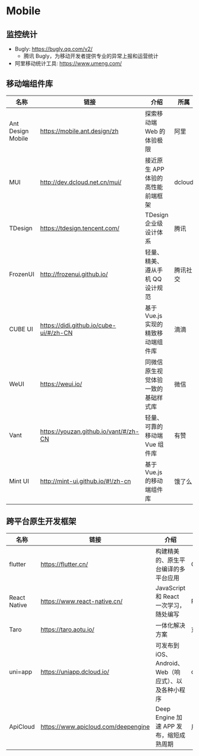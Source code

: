 # Mobile

## 监控统计

- Bugly: <https://bugly.qq.com/v2/>
  - 腾讯 Bugly，为移动开发者提供专业的异常上报和运营统计
- 阿里移动统计工具: <https://www.umeng.com/>

## 移动端组件库

| 名称              | 链接                                     | 介绍                               | 所属     |
| ----------------- | ---------------------------------------- | ---------------------------------- | -------- |
| Ant Design Mobile | <https://mobile.ant.design/zh>           | 探索移动端 Web 的体验极限          | 阿里     |
| MUI               | <http://dev.dcloud.net.cn/mui/>          | 接近原生 APP 体验的高性能前端框架  | dcloud   |
| TDesign           | <https://tdesign.tencent.com/>           | TDesign 企业级设计体系             | 腾讯     |
| FrozenUI          | <http://frozenui.github.io/>             | 轻量、精美、遵从手机 QQ 设计规范   | 腾讯社交 |
| CUBE UI           | <https://didi.github.io/cube-ui/#/zh-CN> | 基于 Vue.js 实现的精致移动端组件库 | 滴滴     |
| WeUI              | <https://weui.io/>                       | 同微信原生视觉体验一致的基础样式库 | 微信     |
| Vant              | <https://youzan.github.io/vant/#/zh-CN>  | 轻量、可靠的移动端 Vue 组件库      | 有赞     |
| Mint UI           | <http://mint-ui.github.io/#!/zh-cn>      | 基于 Vue.js 的移动端组件库         | 饿了么   |

## 跨平台原生开发框架

| 名称         | 链接                                  | 介绍                                                 | 所属     |
| ------------ | ------------------------------------- | ---------------------------------------------------- | -------- |
| flutter      | <https://flutter.cn/>                 | 构建精美的、原生平台编译的多平台应用                 | Google   |
| React Native | <https://www.react-native.cn/>        | JavaScript 和 React 一次学习，随处编写               | Facebook |
| Taro         | <https://taro.aotu.io/>               | 一体化解决方案                                       | 京东     |
| uni=app      | <https://uniapp.dcloud.io/>           | 可发布到 iOS、Android、Web（响应式）、以及各种小程序 | dcloud   |
| ApiCloud     | <https://www.apicloud.com/deepengine> | Deep Engine 加速 APP 发布，缩短成熟周期              | 用友     |
